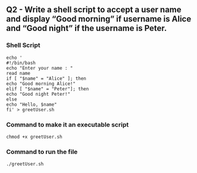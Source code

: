 ## Q2 - Write a shell script to accept a user name and display “Good morning” if username is Alice and “Good night” if the username is Peter.

### Shell Script
```
echo '
#!/bin/bash
echo "Enter your name : "
read name
if [ "$name" = "Alice" ]; then
echo "Good morning Alice!"
elif [ "$name" = "Peter"]; then
echo "Good night Peter!"
else
echo "Hello, $name"
fi' > greetUser.sh
```

### Command to make it an executable script
```
chmod +x greetUser.sh
```


### Command to run the file
```
./greetUser.sh
```

